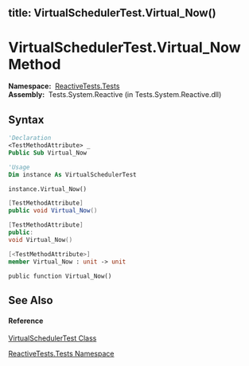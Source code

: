 title: VirtualSchedulerTest.Virtual_Now()
---
# VirtualSchedulerTest.Virtual\_Now Method

**Namespace:**  [ReactiveTests.Tests](ReactiveTests.Tests\ReactiveTests.Tests.md)  
**Assembly:**  Tests.System.Reactive (in Tests.System.Reactive.dll)

## Syntax

```vb
'Declaration
<TestMethodAttribute> _
Public Sub Virtual_Now
```

```vb
'Usage
Dim instance As VirtualSchedulerTest

instance.Virtual_Now()
```

```csharp
[TestMethodAttribute]
public void Virtual_Now()
```

```c++
[TestMethodAttribute]
public:
void Virtual_Now()
```

```fsharp
[<TestMethodAttribute>]
member Virtual_Now : unit -> unit 
```

```jscript
public function Virtual_Now()
```

## See Also

#### Reference

[VirtualSchedulerTest Class](VirtualSchedulerTest\VirtualSchedulerTest.md)

[ReactiveTests.Tests Namespace](ReactiveTests.Tests\ReactiveTests.Tests.md)
